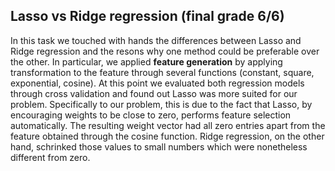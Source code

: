## Lasso vs Ridge regression (final grade 6/6)

In this task we touched with hands the differences between Lasso and Ridge regression and the resons why one method could be preferable over the other. In particular, we applied **feature generation** by applying transformation to the feature through several functions (constant, square, exponential, cosine). At this point we evaluated both regression models through cross validation and found out Lasso was more suited for our problem. Specifically to our problem, this is due to the fact that Lasso, by encouraging weights to be close to zero, performs feature selection automatically. The resulting weight vector had all zero entries apart from the feature obtained through the cosine function. Ridge regression, on the other hand, schrinked those values to small numbers which were nonetheless different from zero.
